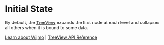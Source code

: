 Initial State
=============

By default, the [TreeView](https://www.grapecity.com/wijmo/api/classes/wijmo_nav.treeview.html) expands the first node at each level and collapses all others when it is bound to some data.

[Learn about Wijmo](https://www.grapecity.com/wijmo) | [TreeView API Reference](https://www.grapecity.com/wijmo/api/classes/wijmo_nav.treeview.html)